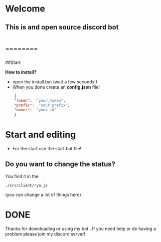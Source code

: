 # Welcome
##  This is and open source discord bot

# --------

##Start

**How to install?**
- open the install.bat (wait a few seconds!)
- When you done create an **config.json** file!
```json
    {
    "token":  "your_token",
    "prefix":  "your_prefix",
    "owner":  "your_id"
    }
```
# Start and editing 

- For the start use the start.bat file!

## Do you want to change the status?

You find it in the 

    ./src/client/rye.js
    
  (you can change a lot of things here)
  
 # DONE
 
 Thanks for downloading or using my bot..
 If you need help or do having a problem please join my discord server!
 
 
 
